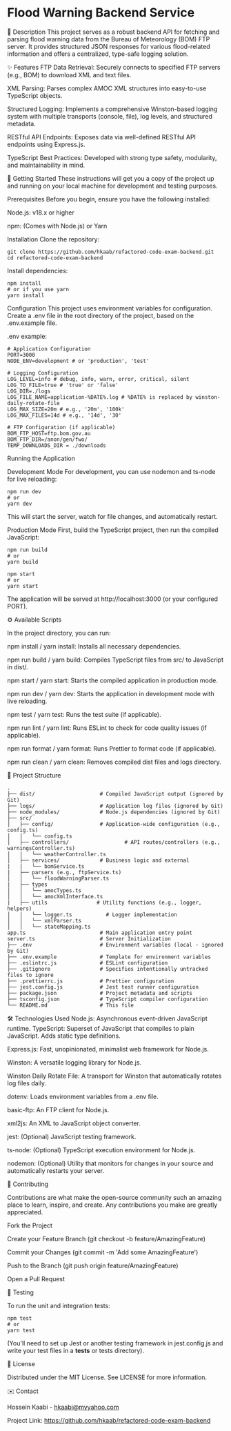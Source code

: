 # Flood Warning Backend Service 

📝 Description
 This project serves as a robust backend API for fetching and parsing flood warning data from the Bureau of Meteorology (BOM) FTP server. It provides structured JSON responses for various flood-related information and offers a centralized, type-safe logging solution.

✨ Features
FTP Data Retrieval: Securely connects to specified FTP servers (e.g., BOM) to download XML and text files.

XML Parsing: Parses complex AMOC XML structures into easy-to-use TypeScript objects.

Structured Logging: Implements a comprehensive Winston-based logging system with multiple transports (console, file), log levels, and structured metadata.

RESTful API Endpoints: Exposes data via well-defined RESTful API endpoints using Express.js.

TypeScript Best Practices: Developed with strong type safety, modularity, and maintainability in mind.

🚀 Getting Started
These instructions will get you a copy of the project up and running on your local machine for development and testing purposes.

Prerequisites
Before you begin, ensure you have the following installed:

Node.js: v18.x or higher

npm: (Comes with Node.js) or Yarn

Installation
Clone the repository:
```
git clone https://github.com/hkaab/refactored-code-exam-backend.git
cd refactored-code-exam-backend
```
Install dependencies:
```
npm install
# or if you use yarn
yarn install
```
Configuration
This project uses environment variables for configuration. Create a .env file in the root directory of the project, based on the .env.example file.

.env example:

```
# Application Configuration
PORT=3000
NODE_ENV=development # or 'production', 'test'

# Logging Configuration
LOG_LEVEL=info # debug, info, warn, error, critical, silent
LOG_TO_FILE=true # 'true' or 'false'
LOG_DIR=./logs
LOG_FILE_NAME=application-%DATE%.log # %DATE% is replaced by winston-daily-rotate-file
LOG_MAX_SIZE=20m # e.g., '20m', '100k'
LOG_MAX_FILES=14d # e.g., '14d', '30'

# FTP Configuration (if applicable)
BOM_FTP_HOST=ftp.bom.gov.au
BOM_FTP_DIR=/anon/gen/fwo/
TEMP_DOWNLOADS_DIR = ./downloads
```

Running the Application

Development Mode
For development, you can use nodemon and ts-node for live reloading:
```
npm run dev
# or
yarn dev
```

This will start the server, watch for file changes, and automatically restart.

Production Mode
First, build the TypeScript project, then run the compiled JavaScript:

```
npm run build
# or
yarn build

npm start
# or
yarn start
```

The application will be served at http://localhost:3000 (or your configured PORT).

⚙️ Available Scripts

In the project directory, you can run:

npm install / yarn install: Installs all necessary dependencies.

npm run build / yarn build: Compiles TypeScript files from src/ to JavaScript in dist/.

npm start / yarn start: Starts the compiled application in production mode.

npm run dev / yarn dev: Starts the application in development mode with live reloading.

npm test / yarn test: Runs the test suite (if applicable).

npm run lint / yarn lint: Runs ESLint to check for code quality issues (if applicable).

npm run format / yarn format: Runs Prettier to format code (if applicable).

npm run clean / yarn clean: Removes compiled dist files and logs directory.

📂 Project Structure

```
.
├── dist/                     # Compiled JavaScript output (ignored by Git)
├── logs/                     # Application log files (ignored by Git)
├── node_modules/             # Node.js dependencies (ignored by Git)
├── src/
│   ├── config/               # Application-wide configuration (e.g., config.ts)
│   │   └── config.ts
│   ├── controllers/                  # API routes/controllers (e.g., warningsController.ts)
│   │   └── weatherController.ts
│   ├── services/             # Business logic and external 
|   |   └── bomService.ts
|   ├── parsers (e.g., ftpService.ts)
│   │   └── floodWarningParser.ts
|   ├── types
│   │   └── amocTypes.ts
│   │   └── amocXmlInterface.ts
|   ├── utils                # Utility functions (e.g., logger, helpers)
│   │   └── logger.ts           # Logger implementation
│   │   └── xmlParser.ts
│   │   └── stateMapping.ts
app.ts                        # Main application entry point
server.ts                     # Server Initialization 
├── .env                      # Environment variables (local - ignored by Git)
├── .env.example              # Template for environment variables
├── .eslintrc.js              # ESLint configuration
├── .gitignore                # Specifies intentionally untracked files to ignore
├── .prettierrc.js            # Prettier configuration
├── jest.config.js            # Jest test runner configuration
├── package.json              # Project metadata and scripts
├── tsconfig.json             # TypeScript compiler configuration
└── README.md                 # This file
```
🛠 Technologies Used
Node.js: Asynchronous event-driven JavaScript runtime.
TypeScript: Superset of JavaScript that compiles to plain JavaScript. Adds static type definitions.

Express.js: Fast, unopinionated, minimalist web framework for Node.js.

Winston: A versatile logging library for Node.js.

Winston Daily Rotate File: A transport for Winston that automatically rotates log files daily.

dotenv: Loads environment variables from a .env file.

basic-ftp: An FTP client for Node.js.

xml2js: An XML to JavaScript object converter.

jest: (Optional) JavaScript testing framework.

ts-node: (Optional) TypeScript execution environment for Node.js.

nodemon: (Optional) Utility that monitors for changes in your source and automatically restarts your server.

🤝 Contributing

Contributions are what make the open-source community such an amazing place to learn, inspire, and create. Any contributions you make are greatly appreciated.

Fork the Project

Create your Feature Branch (git checkout -b feature/AmazingFeature)

Commit your Changes (git commit -m 'Add some AmazingFeature')

Push to the Branch (git push origin feature/AmazingFeature)

Open a Pull Request

🧪 Testing

To run the unit and integration tests:

```
npm test
# or
yarn test
```
(You'll need to set up Jest or another testing framework in jest.config.js and write your test files in a __tests__ or tests directory).

📄 License

Distributed under the MIT License. See LICENSE for more information.

✉️ Contact

Hossein Kaabi - hkaabi@myyahoo.com

Project Link: https://github.com/hkaab/refactored-code-exam-backend